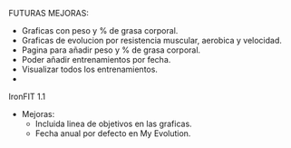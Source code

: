 FUTURAS MEJORAS:

  - Graficas con peso y % de grasa corporal.
  - Graficas de evolucion por resistencia muscular, aerobica y velocidad.
  - Pagina para añadir peso y % de grasa corporal.
  - Poder añadir entrenamientos por fecha.
  - Visualizar todos los entrenamientos.
  - 
  
  

  


IronFIT 1.1

- Mejoras:
  - Incluida linea de objetivos en las graficas.
  - Fecha anual por defecto en My Evolution.
